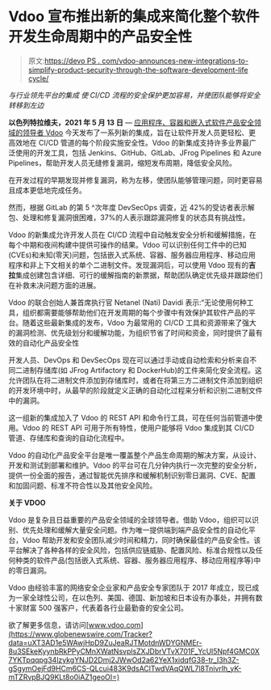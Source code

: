 # Vdoo 宣布推出新的集成来简化整个软件开发生命周期中的产品安全性

> 原文:[https://devo PS . com/vdoo-announces-new-integrations-to-simplify-product-security-through-the-software-development-life cycle/](https://devops.com/vdoo-announces-new-integrations-to-simplify-product-security-throughout-the-software-development-lifecycle/)

*与行业领先平台的集成* *使 CI/CD 流程的安全保护更加容易，并使团队能够将安全转移到左边*

**以色列特拉维夫，2021 年 5 月 13 日** — [应用程序、容器和嵌入式软件产品安全领域的领导者 Vdoo](https://www.vdoo.com/) 今天发布了一系列新的集成，旨在让软件开发人员更轻松、更高效地在 CI/CD 管道的每个阶段实施安全性。Vdoo 的新集成支持许多业界最广泛使用的开发工具，包括 Jenkins、GitHub、GitLab、JFrog Pipelines 和 Azure Pipelines，帮助开发人员无缝修复漏洞，缩短发布周期，降低安全风险。

在开发过程的早期发现并修复漏洞，称为左移，使团队能够管理问题，同时更容易且成本更低地完成任务。

然而，根据 GitLab 的第 5 ^次年度 DevSecOps 调查，近 42%的受访者表示解包、处理和修复漏洞很困难，37%的人表示跟踪漏洞修复的状态具有挑战性。

Vdoo 的新集成允许开发人员在 CI/CD 流程中自动触发安全分析和缓解措施，在每个中期和夜间构建中提供可操作的结果。Vdoo 可以识别任何工件中的已知(CVEs)和未知(零天)问题，包括嵌入式系统、容器、服务器应用程序、移动应用程序和非上下文相关的单个二进制文件。发现漏洞后，可以使用 Vdoo 现有的**吉拉**集成创建包含详细、可行的缓解指南的新票据，帮助团队确定优先级并跟踪他们在补救未决问题方面的进展。

Vdoo 的联合创始人兼首席执行官 Netanel (Nati) Davidi 表示:“无论使用何种工具，组织都需要能够帮助他们在开发周期的每个步骤中有效保护其软件产品的平台。随着这些最新集成的发布，Vdoo 为最常用的 CI/CD 工具和资源带来了强大的漏洞检测、优先级划分和缓解功能，为组织节省了时间和资金，同时提供了最有效的自动化产品安全性

开发人员、DevOps 和 DevSecOps 现在可以通过手动或自动检索和分析来自不同二进制存储库(如 JFrog Artifactory 和 DockerHub)的工件来简化安全流程。这允许团队在将二进制文件添加到存储库时，或者在将第三方二进制文件添加到组织的开发环境中时，从最早的阶段就定义正确的自动化过程来分析和识别二进制文件中的漏洞。

这一组新的集成加入了 Vdoo 的 REST API 和命令行工具，可在任何当前管道中使用。Vdoo 的 REST API 可用于所有特性，使用户能够将 Vdoo 集成到其 CI/CD 管道、存储库和查询的自动化流程中。

Vdoo 的自动化产品安全平台是唯一覆盖整个产品生命周期的解决方案，从设计、开发和测试到部署和维护。Vdoo 的平台可在几分钟内执行一次完整的安全分析，提供一份全面的报告，通过智能优先排序和缓解机制识别零日漏洞、CVE、配置和加固问题、标准不符合性以及其他安全风险。

**关于 VDOO**

Vdoo 是复杂且日益重要的产品安全领域的全球领导者。借助 Vdoo，组织可以识别、优先处理和缓解大量安全问题。作为唯一提供端到端产品安全性的自动化平台，Vdoo 帮助开发和安全团队减少时间和精力，同时确保最佳的产品安全性。该平台解决了各种各样的安全风险，包括供应链威胁、配置风险、标准合规性以及任何种类的软件产品(包括嵌入式系统、容器、服务器应用程序、移动应用程序等)中的零日漏洞。

Vdoo 由经验丰富的网络安全企业家和产品安全专家团队于 2017 年成立，现已成为一家全球性公司，在以色列、美国、德国、新加坡和日本设有办事处，并拥有数十家财富 500 强客户，代表着各行业最勤奋的安全公司。

欲了解更多信息，请访问[www.vdoo.com](https://www.globenewswire.com/Tracker?data=uXT3AD1e5WAwjHpD9ZuJeaRJTMotdnWDYGNMEr-8u3SEkeKyynbRkPPyCMnXWatNsvplsZXJDbrVTvX701F_YcUl5Npf4GMC0X7YKTpqqpg34lzykgYNJD2Dmj2JWwOd2a62YeX1xidqfG38-tr_I3h3Z-gSgymOejFd9HCm6CS-QLcui483K9dsAClTwdVAqQWL7l8Tnivrlh_yK-mTZRvpBJQ9KLt8o0iAZ1geoOI=)